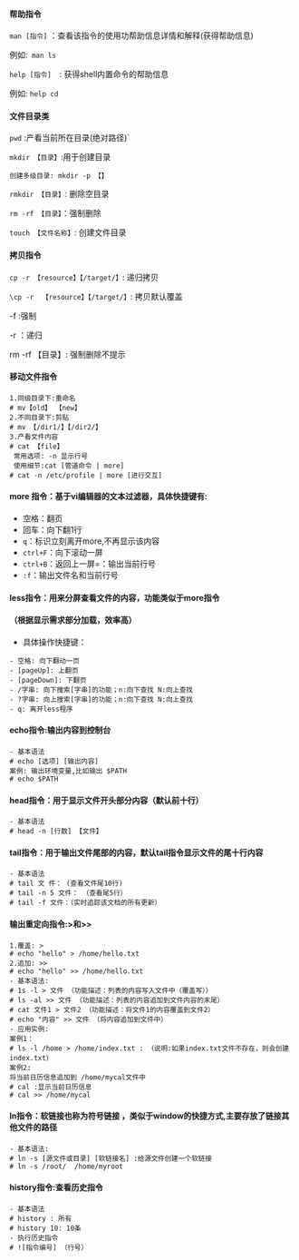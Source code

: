 #### 帮助指令

`man [指令]` ：查看该指令的使用功帮助信息详情和解释(获得帮助信息)

例如:` man ls`

`help [指令]  `:  获得shell内置命令的帮助信息

例如: `help cd`

#### 文件目录类

`pwd` :产看当前所在目录(绝对路径)`

`mkdir 【目录】`:用于创建目录

```
创建多级目录: mkdir -p 【】
```

`rmkdir 【目录】`: 删除空目录

`rm -rf 【目录】`：强制删除  

`touch 【文件名称】`: 创建文件目录

#### 拷贝指令

`cp -r 【resource】【/target/】`: 递归拷贝 

`\cp -r  【resource】【/target/】`:  拷贝默认覆盖

-f :强制

-r ：递归

rm -rf 【目录】: 强制删除不提示

#### 移动文件指令

```
1.同级目录下:重命名
# mv【old】 【new】
2.不同目录下:剪贴
# mv 【/dir1/】【/dir2/】
3.产看文件内容
# cat 【file】
 常用选项: -n 显示行号
 使用细节:cat [管道命令 | more]
# cat -n /etc/profile | more [进行交互]
```

####  more 指令：基于vi编辑器的文本过滤器，具体快捷键有:
* 空格：翻页 
* 回车：向下翻1行
* `q`：标识立刻离开more,不再显示该内容
* `ctrl+F`：向下滚动一屏
* `ctrl+B`：返回上一屏=：输出当前行号
* `:f`：输出文件名和当前行号

#### less指令：用来分屏查看文件的内容，功能类似于more指令

#### （根据显示需求部分加载，效率高）

* 具体操作快捷键：

```
- 空格: 向下翻动一页
- [pageUp]: 上翻页
- [pageDown]: 下翻页
- /字串: 向下搜索[字串]的功能；n:向下查找 N:向上查找
- ?字串: 向上搜索[字串]的功能；n:向下查找 N:向上查找
- q: 离开less程序
```

#### echo指令:输出内容到控制台

```
- 基本语法
# echo [选项] [输出内容]
案例: 输出环境变量,比如输出 $PATH
# echo $PATH
```

#### head指令：用于显示文件开头部分内容（默认前十行）

```
- 基本语法
# head -n [行数] 【文件】 
```

#### tail指令：用于输出文件尾部的内容，默认tail指令显示文件的尾十行内容

```
- 基本语法
# tail 文 件： (查看文件尾10行)
# tail -n 5 文件： （查看尾5行）
# tail -f 文件：（实时追踪该文档的所有更新）
```

#### 输出重定向指令:>和>>

```
1.覆盖: >
# echo "hello" > /home/hello.txt
2.追加: >>
# echo "hello" >> /home/hello.txt
- 基本语法:
# 1s -l > 文件 （功能描述：列表的内容写入文件中（覆盖写））
# ls -al >> 文件 （功能描述：列表的内容追加到文件内容的末尾）
# cat 文件1 > 文件2 （功能描述：将文件1的内容覆盖到文件2）
# echo "内容" >> 文件 （将内容追加到文件中）
- 应用实例:
案例1：
# ls -l /home > /home/index.txt : （说明:如果index.txt文件不存在，则会创建index.txt） 
案例2:
将当前日历信息追加到 /home/mycal文件中
# cal :显示当前日历信息
# cal >> /home/mycal
```

 #### ln指令：软链接也称为符号链接  ，类似于window的快捷方式,主要存放了链接其他文件的路径

```
- 基本语法:
# ln -s [源文件或目录] [软链接名] :给源文件创建一个软链接
# ln -s /root/  /home/myroot
```

#### history指令:查看历史指令

```
- 基本语法
# history : 所有
# history 10: 10条
- 执行历史指令
# ![指令编号] （行号）
```

